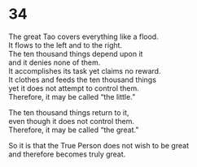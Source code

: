 # 34

The great Tao covers everything like a flood.<br/>
It flows to the left and to the right.<br/>
The ten thousand things depend upon it<br/>
and it denies none of them.<br/>
It accomplishes its task yet claims no reward.<br/>
It clothes and feeds the ten thousand things<br/>
yet it does not attempt to control them.<br/>
Therefore, it may be called “the little.”<br/>

The ten thousand things return to it,<br/>
even though it does not control them.<br/>
Therefore, it may be called “the great.”<br/>

So it is that the True Person does not wish to be great<br/>
and therefore becomes truly great.<br/>